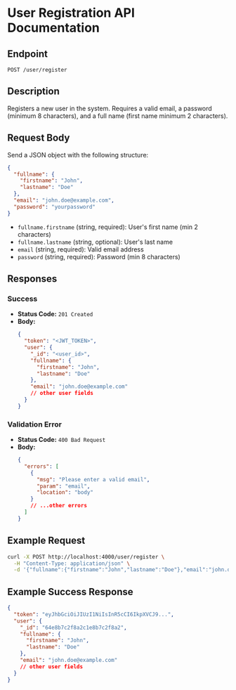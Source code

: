 # User Registration API Documentation

## Endpoint

`POST /user/register`

## Description

Registers a new user in the system. Requires a valid email, a password (minimum 8 characters), and a full name (first name minimum 2 characters).

## Request Body

Send a JSON object with the following structure:

```json
{
  "fullname": {
    "firstname": "John",
    "lastname": "Doe"
  },
  "email": "john.doe@example.com",
  "password": "yourpassword"
}
```

- `fullname.firstname` (string, required): User's first name (min 2 characters)
- `fullname.lastname` (string, optional): User's last name
- `email` (string, required): Valid email address
- `password` (string, required): Password (min 8 characters)

## Responses

### Success

- **Status Code:** `201 Created`
- **Body:**
  ```json
  {
    "token": "<JWT_TOKEN>",
    "user": {
      "_id": "<user_id>",
      "fullname": {
        "firstname": "John",
        "lastname": "Doe"
      },
      "email": "john.doe@example.com"
      // other user fields
    }
  }
  ```

### Validation Error

- **Status Code:** `400 Bad Request`
- **Body:**
  ```json
  {
    "errors": [
      {
        "msg": "Please enter a valid email",
        "param": "email",
        "location": "body"
      }
      // ...other errors
    ]
  }
  ```

## Example Request

```sh
curl -X POST http://localhost:4000/user/register \
  -H "Content-Type: application/json" \
  -d '{"fullname":{"firstname":"John","lastname":"Doe"},"email":"john.doe@example.com","password":"yourpassword"}'
```

## Example Success Response

```json
{
  "token": "eyJhbGciOiJIUzI1NiIsInR5cCI6IkpXVCJ9...",
  "user": {
    "_id": "64e8b7c2f8a2c1e8b7c2f8a2",
    "fullname": {
      "firstname": "John",
      "lastname": "Doe"
    },
    "email": "john.doe@example.com"
    // other user fields
  }
}
```